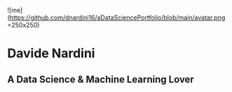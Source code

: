 ![me](https://github.com/dnardini16/aDataSciencePortfolio/blob/main/avatar.png =250x250)

# Davide Nardini
## A Data Science & Machine Learning Lover